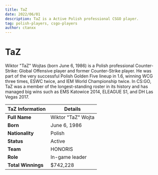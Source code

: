 ```yaml
---
title: TaZ
date: 2022/06/01
description: TaZ is a Active Polish professional CSGO player.
tag: polish-players, csgo-players
author: ctanxx
---
```


# TaZ

Wiktor "TaZ" Wojtas (born June 6, 1986) is a Polish professional Counter-Strike: Global Offensive player and former Counter-Strike player. He was part of the very successful Polish Golden Five lineup in 1.6, winning WCG three times, ESWC twice, and IEM World Championship twice. In CS:GO, TaZ was a member of the longest-standing roster in its history and has managed big wins such as EMS Katowice 2014, ELEAGUE S1, and DH Las Vegas 2017.

| **TaZ Information** | **Details**        |
| ------------------- | ------------------ |
| **Full Name**       | Wiktor "TaZ" Wojta |
| **Born**            | June 6, 1986       |
| **Nationality**     | Polish             |
| **Status**          | Active             |
| **Team**            | HONORIS       |
| **Role**            | In-game leader     |
| **Total Winnings**  | $742,228           |